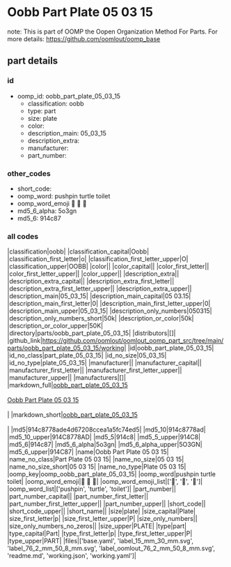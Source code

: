 # Oobb Part Plate 05 03 15  

note: This is part of OOMP the Oopen Organization Method For Parts. For more details: https://github.com/oomlout/oomp_base

##  part details





### id
* oomp_id: oobb_part_plate_05_03_15
  * classification: oobb
  * type: part
  * size: plate
  * color: 
  * description_main: 05_03_15
  * description_extra: 
  * manufacturer: 
  * part_number: 

### other_codes
* short_code: 
* oomp_word: pushpin turtle toilet
* oomp_word_emoji :pushpin: :turtle: :toilet:
* md5_6_alpha: 5o3gn
* md5_6: 914c87

### all codes 
|classification|oobb|
|classification_capital|Oobb|
|classification_first_letter|o|
|classification_first_letter_upper|O|
|classification_upper|OOBB|
|color||
|color_capital||
|color_first_letter||
|color_first_letter_upper||
|color_upper||
|description_extra||
|description_extra_capital||
|description_extra_first_letter||
|description_extra_first_letter_upper||
|description_extra_upper||
|description_main|05_03_15|
|description_main_capital|05 03.15|
|description_main_first_letter|0|
|description_main_first_letter_upper|0|
|description_main_upper|05_03_15|
|description_only_numbers|050315|
|description_only_numbers_short|50k|
|description_or_color|50k|
|description_or_color_upper|50K|
|directory|parts/oobb_part_plate_05_03_15|
|distributors|[]|
|github_link|https://github.com/oomlout/oomlout_oomp_part_src/tree/main/parts/oobb_part_plate_05_03_15/working|
|id|oobb_part_plate_05_03_15|
|id_no_class|part_plate_05_03_15|
|id_no_size|05_03_15|
|id_no_type|plate_05_03_15|
|manufacturer||
|manufacturer_capital||
|manufacturer_first_letter||
|manufacturer_first_letter_upper||
|manufacturer_upper||
|manufacturers|[]|
|markdown_full|[oobb_part_plate_05_03_15](https://github.com/oomlout/oomlout_oomp_part_src/tree/main/parts/oobb_part_plate_05_03_15/working)<br>[](https://github.com/oomlout/oomlout_oomp_part_src/tree/main/parts/oobb_part_plate_05_03_15/working)<br>[Oobb Part Plate 05 03 15](https://github.com/oomlout/oomlout_oomp_part_src/tree/main/parts/oobb_part_plate_05_03_15/working)<br><br>|
|markdown_short|[oobb_part_plate_05_03_15](https://github.com/oomlout/oomlout_oomp_part_src/tree/main/parts/oobb_part_plate_05_03_15/working)<br><br>|
|md5|914c8778ade4d67208ccea1a5fc74ed5|
|md5_10|914c8778ad|
|md5_10_upper|914C8778AD|
|md5_5|914c8|
|md5_5_upper|914C8|
|md5_6|914c87|
|md5_6_alpha|5o3gn|
|md5_6_alpha_upper|5O3GN|
|md5_6_upper|914C87|
|name|Oobb Part Plate 05 03 15|
|name_no_class|Part Plate 05 03 15|
|name_no_size|05 03 15|
|name_no_size_short|05 03 15|
|name_no_type|Plate 05 03 15|
|oomp_key|oomp_oobb_part_plate_05_03_15|
|oomp_word|pushpin turtle toilet|
|oomp_word_emoji|:pushpin: :turtle: :toilet:|
|oomp_word_emoji_list|[':pushpin:', ':turtle:', ':toilet:']|
|oomp_word_list|['pushpin', 'turtle', 'toilet']|
|part_number||
|part_number_capital||
|part_number_first_letter||
|part_number_first_letter_upper||
|part_number_upper||
|short_code||
|short_code_upper||
|short_name||
|size|plate|
|size_capital|Plate|
|size_first_letter|p|
|size_first_letter_upper|P|
|size_only_numbers||
|size_only_numbers_no_zeros||
|size_upper|PLATE|
|type|part|
|type_capital|Part|
|type_first_letter|p|
|type_first_letter_upper|P|
|type_upper|PART|
|files|['base.yaml', 'label_15_mm_30_mm.svg', 'label_76_2_mm_50_8_mm.svg', 'label_oomlout_76_2_mm_50_8_mm.svg', 'readme.md', 'working.json', 'working.yaml']|
